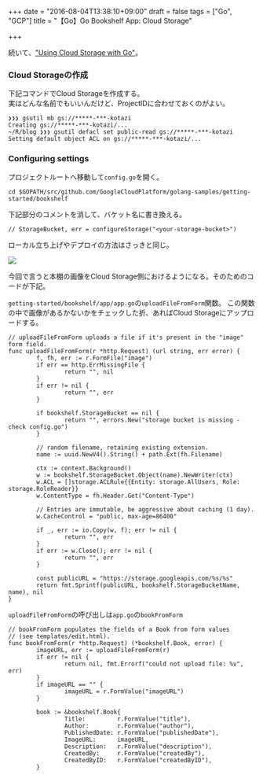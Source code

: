 +++
date = "2016-08-04T13:38:10+09:00"
draft = false
tags = ["Go", "GCP"]
title = "【Go】Go Bookshelf App: Cloud Storage"

+++

続いて、["Using Cloud Storage with Go"](https://cloud.google.com/go/getting-started/using-cloud-storage)。

### Cloud Storageの作成

下記コマンドでCloud Storageを作成する。  
実はどんな名前でもいいんだけど、ProjectIDに合わせておくのがよい。

```
❯❯❯ gsutil mb gs://*****-***-kotazi                                            
Creating gs://*****-***-kotazi/...
~/R/blog ❯❯❯ gsutil defacl set public-read gs://*****-***-kotazi
Setting default object ACL on gs://*****-***-kotazi/...
```


### Configuring settings

プロジェクトルートへ移動して`config.go`を開く。

```
cd $GOPATH/src/github.com/GoogleCloudPlatform/golang-samples/getting-started/bookshelf
```

下記部分のコメントを消して、バケット名に書き換える。

```
// StorageBucket, err = configureStorage("<your-storage-bucket>")
```

ローカル立ち上げやデプロイの方法はさっきと同じ。

![](https://cloud.google.com/go/images/go-binary-data.png)


今回で言うと本棚の画像をCloud Storage側におけるようになる。そのためのコードが下記。

`getting-started/bookshelf/app/app.go`の`uploadFileFromForm`関数。
この関数の中で画像があるかないかをチェックした折、あればCloud Storageにアップロードする。

```
// uploadFileFromForm uploads a file if it's present in the "image" form field.
func uploadFileFromForm(r *http.Request) (url string, err error) {
        f, fh, err := r.FormFile("image")
        if err == http.ErrMissingFile {
                return "", nil
        }
        if err != nil {
                return "", err
        }

        if bookshelf.StorageBucket == nil {
                return "", errors.New("storage bucket is missing - check config.go")
        }

        // random filename, retaining existing extension.
        name := uuid.NewV4().String() + path.Ext(fh.Filename)

        ctx := context.Background()
        w := bookshelf.StorageBucket.Object(name).NewWriter(ctx)
        w.ACL = []storage.ACLRule{{Entity: storage.AllUsers, Role: storage.RoleReader}}
        w.ContentType = fh.Header.Get("Content-Type")

        // Entries are immutable, be aggressive about caching (1 day).
        w.CacheControl = "public, max-age=86400"

        if _, err := io.Copy(w, f); err != nil {
                return "", err
        }
        if err := w.Close(); err != nil {
                return "", err
        }

        const publicURL = "https://storage.googleapis.com/%s/%s"
        return fmt.Sprintf(publicURL, bookshelf.StorageBucketName, name), nil
}
```

`uploadFileFromForm`の呼び出しは`app.go`の`bookFromForm`

```
// bookFromForm populates the fields of a Book from form values
// (see templates/edit.html).
func bookFromForm(r *http.Request) (*bookshelf.Book, error) {
        imageURL, err := uploadFileFromForm(r)
        if err != nil {
                return nil, fmt.Errorf("could not upload file: %v", err)
        }
        if imageURL == "" {
                imageURL = r.FormValue("imageURL")
        }

        book := &bookshelf.Book{
                Title:         r.FormValue("title"),
                Author:        r.FormValue("author"),
                PublishedDate: r.FormValue("publishedDate"),
                ImageURL:      imageURL,
                Description:   r.FormValue("description"),
                CreatedBy:     r.FormValue("createdBy"),
                CreatedByID:   r.FormValue("createdByID"),
        }
```
